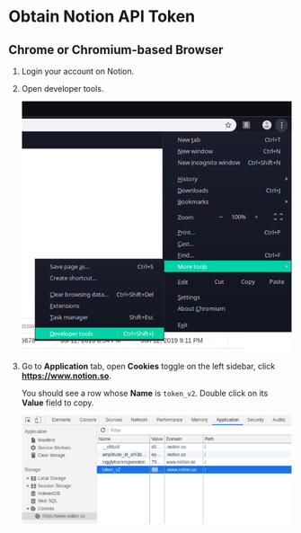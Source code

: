 # Obtain Notion API Token

## Chrome or Chromium-based Browser

1. Login your account on Notion.

2. Open developer tools.

   ![](images/chromium-open-dev-tool.png)

3. Go to **Application** tab, open **Cookies** toggle on the left sidebar, click **https://www.notion.so**.

   You should see a row whose **Name** is `token_v2`. Double click on its **Value** field to copy.

   ![](images/chromium-see-cookie.png)